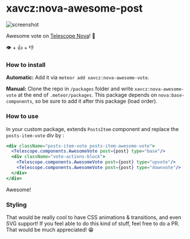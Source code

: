 # xavcz:nova-awesome-post
![screenshot](http://res.cloudinary.com/xavcz/image/upload/v1472724090/Capture_d_e%CC%81cran_2016-09-01_12.00.33_sm1fkm.png)

Awesome vote on [Telescope Nova](https://github.com/TelescopeJS/Telescope)! 🖖

👁 + 👍 + 👎

### How to install

**Automatic:** Add it via `meteor add xavcz:nova-awesome-vote`.

**Manual:** Clone the repo in `/packages` folder and write `xavcz:nova-awesome-vote` at the end of `.meteor/packages`. This package depends on `nova:base-components`, so be sure to add it after this package (load order).

### How to use

In your custom package, extends `PostsItem` component and replace the `posts-item-vote` div by :

```jsx
<div className="posts-item-vote posts-item-awesome-vote">
  <Telescope.components.AwesomeVote post={post} type="base"/>
  <div className="vote-actions-block">
    <Telescope.components.AwesomeVote post={post} type="upvote"/>
    <Telescope.components.AwesomeVote post={post} type="downvote"/>
  </div>
</div>
```

Awesome! 

### Styling
That would be really cool to have CSS animations & transitions, and even SVG support! If you feel able to do this kind of stuff, feel free to do a PR. That would be much appreciated! 😁 
